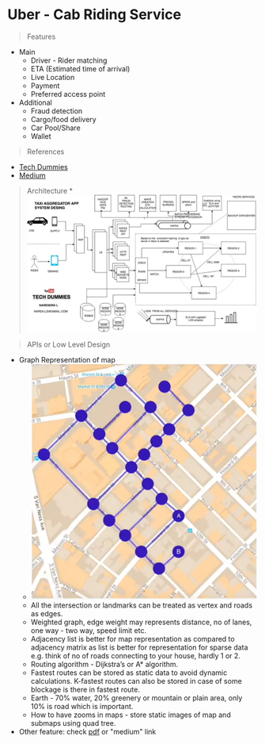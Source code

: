 # Uber - Cab Riding Service
> Features
* Main
	* Driver - Rider matching
	* ETA (Estimated time of arrival)
	* Live Location
	* Payment
	* Preferred access point
* Additional
	* Fraud detection
	* Cargo/food delivery
	* Car Pool/Share
	* Wallet
	
> References
* [Tech Dummies](https://www.youtube.com/watch?v=umWABit-wbk)
* [Medium](https://medium.com/@narengowda/uber-system-design-8b2bc95e2cfe)
	
> Architecture
	* ![system 1](https://github.com/pakd/sysDes/blob/master/Uber/res/arch.jpg)

> APIs or Low Level Design
* Graph Representation of map
	* ![Image](https://github.com/pakd/sysDes/blob/master/Uber/res/map_graph.PNG)
	* All the intersection or landmarks can be treated as vertex and roads as edges.
	* Weighted graph, edge weight may represents distance, no of lanes, one way - two way, speed limit etc.
	* Adjacency list is better for map representation as compared to adjacency matrix as list is better for representation for sparse data e.g. think of no of roads connecting to your house, hardly 1 or 2.
	* Routing algorithm - Dijkstra’s or A* algorithm.
	* Fastest routes can be stored as static data to avoid dynamic calculations. K-fastest routes can also be stored in case of some blockage is there in fastest route.
	* Earth - 70% water, 20% greenery or mountain or plain area, only 10% is road which is important.
	* How to have zooms in maps - store static images of map and submaps using quad tree.
* Other feature: check [pdf](https://github.com/pakd/sysDes/blob/master/Uber/res/UBER%20system%20design%20%E2%80%93%20Narendra%20L%20%E2%80%93%20Medium.pdf) or "medium" link
